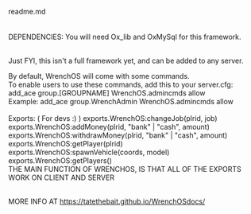 readme.md
<br>
<br>
<br>
DEPENDENCIES:
You will need Ox_lib and OxMySql for this framework.

<br>
Just FYI, this isn't a full framework yet, and can be added to any server.
<br>

By default, WrenchOS will come with some commands.
<br>
To enable users to use these commands, add this to your server.cfg:
<br>
    <t>add_ace group.[GROUPNAME] WrenchOS.admincmds allow
<br>
    <t>Example: add_ace group.WrenchAdmin WrenchOS.admincmds allow
<br>
<br>
Exports: ( For devs :) )
    exports.WrenchOS:changeJob(plrid, job)
    <br>
    exports.WrenchOS:addMoney(plrid, "bank" | "cash", amount)
    <br>
    exports.WrenchOS:withdrawMoney(plrid, "bank" | "cash", amount)
    <br>
    exports.WrenchOS:getPlayer(plrid)
    <br>
    exports.WrenchOS:spawnVehicle(coords, model)
    <br>
    exports.WrenchOS:getPlayers()
<br>
THE MAIN FUNCTION OF WRENCHOS, IS THAT ALL OF THE EXPORTS WORK ON CLIENT AND SERVER
<br><br>

MORE INFO AT <a>https://tatethebait.github.io/WrenchOSdocs/</a>

